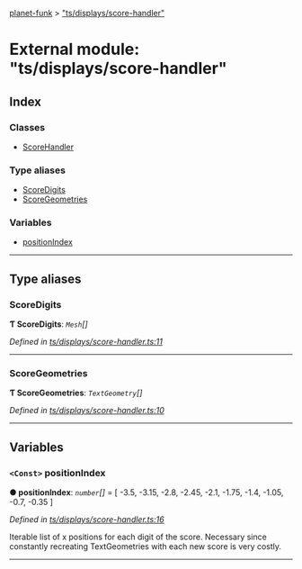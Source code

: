 [planet-funk](../README.md) > ["ts/displays/score-handler"](../modules/_ts_displays_score_handler_.md)

# External module: "ts/displays/score-handler"

## Index

### Classes

* [ScoreHandler](../classes/_ts_displays_score_handler_.scorehandler.md)

### Type aliases

* [ScoreDigits](_ts_displays_score_handler_.md#scoredigits)
* [ScoreGeometries](_ts_displays_score_handler_.md#scoregeometries)

### Variables

* [positionIndex](_ts_displays_score_handler_.md#positionindex)

---

## Type aliases

<a id="scoredigits"></a>

###  ScoreDigits

**Ƭ ScoreDigits**: *`Mesh`[]*

*Defined in [ts/displays/score-handler.ts:11](https://github.com/WilliamRADFunk/planet-funk/blob/1ee2f92/src/ts/displays/score-handler.ts#L11)*

___
<a id="scoregeometries"></a>

###  ScoreGeometries

**Ƭ ScoreGeometries**: *`TextGeometry`[]*

*Defined in [ts/displays/score-handler.ts:10](https://github.com/WilliamRADFunk/planet-funk/blob/1ee2f92/src/ts/displays/score-handler.ts#L10)*

___

## Variables

<a id="positionindex"></a>

### `<Const>` positionIndex

**● positionIndex**: *`number`[]* =  [ -3.5, -3.15, -2.8, -2.45, -2.1, -1.75, -1.4, -1.05, -0.7, -0.35 ]

*Defined in [ts/displays/score-handler.ts:16](https://github.com/WilliamRADFunk/planet-funk/blob/1ee2f92/src/ts/displays/score-handler.ts#L16)*

Iterable list of x positions for each digit of the score. Necessary since constantly recreating TextGeometries with each new score is very costly.

___

